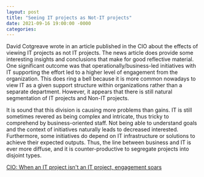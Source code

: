 ```yaml
---
layout: post
title: "Seeing IT projects as Not-IT projects"
date: 2021-09-16 19:00:00 -0000
categories:
---
```


David Cotgreave wrote in an article published in the CIO about the effects of viewing IT projects as not IT projects. The news article does provide some interesting insights and conclusions that make for good reflective material. One significant outcome was that operationally/business-led initiatives with IT supporting the effort led to a higher level of engagement from the organization. This does ring a bell because it is more common nowadays to view IT as a given support structure within organizations rather than a separate department. However, it appears that there is still natural segmentation of IT projects and Non-IT projects.

It is sound that this division is causing more problems than gains. IT is still sometimes revered as being complex and intricate, thus tricky to comprehend by business-oriented staff. Not being able to understand goals and the context of initiatives naturally leads to decreased interested. Furthermore, some initiatives do depend on IT infrastructure or solutions to achieve their expected outputs. Thus, the line between business and IT is ever more diffuse, and it is counter-productive to segregate projects into disjoint types. 

[CIO: When an IT project isn't an IT project, engagement soars](https://www.cio.com/article/3294715/when-an-it-project-isnt-an-it-project-engagement-soars.html)
